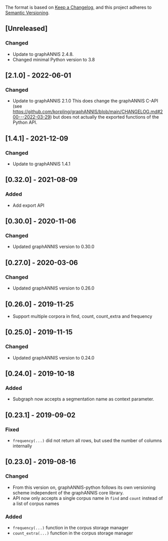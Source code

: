The format is based on [Keep a Changelog](https://keepachangelog.com/en/1.0.0/),
and this project adheres to [Semantic Versioning](https://semver.org/spec/v2.0.0.html).

## [Unreleased]

### Changed

- Update to graphANNIS 2.4.8.
- Changed minimal Python version to 3.8

## [2.1.0] - 2022-06-01 

### Changed

- Update to graphANNIS 2.1.0 This does change the graphANNIS C-API (see
  <https://github.com/korpling/graphANNIS/blob/main/CHANGELOG.md#200---2022-03-29>)
  but does not actually the exported functions of the Python API.

## [1.4.1] - 2021-12-09 

### Changed

- Update to graphANNIS 1.4.1

## [0.32.0] - 2021-08-09 

### Added

- Add export API

## [0.30.0] - 2020-11-06 

### Changed

- Updated graphANNIS version to 0.30.0

## [0.27.0] - 2020-03-06 

### Changed

- Updated graphANNIS version to 0.26.0

## [0.26.0] - 2019-11-25 

- Support multiple corpora in find, count, count\_extra and frequency

## [0.25.0] - 2019-11-15 

### Changed

- Updated graphANNIS version to 0.24.0

## [0.24.0] - 2019-10-18 

### Added

- Subgraph now accepts a segmentation name as context parameter.

## [0.23.1] - 2019-09-02 

### Fixed

-  `frequency(...)` did not return all rows, but used the number of columns internally

## [0.23.0] - 2019-08-16 

### Changed

-  From this version on, graphANNIS-python follows its own versioning scheme independent of the graphANNIS core library.
-  API now only accepts a single corpus name in `find` and `count` instead of a list of corpus names

### Added

- `frequency(...)` function in the corpus storage manager
- `count_extra(...)` function in the corpus storage manager
